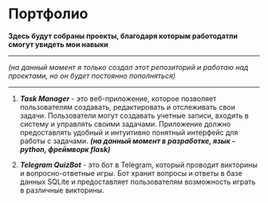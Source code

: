 # Портфолио

**Здесь будут собраны проекты, благодаря которым работодатли смогут увидеть мои навыки**

---
*(на данный момент я только создал этот репозиторий и работаю над проектами, но он будет постоянно пополняться)*

---

1)  ***Task Manager*** - это веб-приложение, которое позволяет пользователям создавать, редактировать и отслеживать свои задачи. Пользователи могут создавать учетные записи, входить в систему и управлять своими задачами. Приложение должно предоставлять удобный и интуитивно понятный интерфейс для работы с задачами. ***(на данный момент в разработке, язык - python, фреймворк flask)***

1) ***Telegram QuizBot*** - это бот в Telegram, который проводит викторины и вопросно-ответные игры. Бот хранит вопросы и ответы в базе данных SQLite и предоставляет пользователям возможность играть в различные викторины.